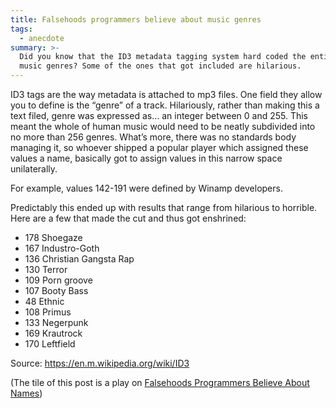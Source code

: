 ```yaml
---
title: Falsehoods programmers believe about music genres
tags:
  - anecdote
summary: >-
  Did you know that the ID3 metadata tagging system hard coded the entire set of
  music genres? Some of the ones that got included are hilarious.
---
```

ID3 tags are the way metadata is attached to mp3 files. One field they allow you to define is the “genre” of a track. Hilariously, rather than making this a text filed, genre was expressed as… an integer between 0 and 255. This meant the whole of human music would need to be neatly subdivided into no more than 256 genres. What’s more, there was no standards body managing it, so whoever shipped a popular player which assigned these values a name, basically got to assign values in this narrow space unilaterally.

For example, values 142-191 were defined by Winamp developers.

Predictably this ended up with results that range from hilarious to horrible. Here are a few that made the cut and thus got enshrined:

- 178 Shoegaze
- 167 Industro-Goth
- 136 Christian Gangsta Rap
- 130 Terror
- 109 Porn groove
- 107 Booty Bass
- 48 Ethnic
- 108 Primus
- 133 Negerpunk
- 169 Krautrock
- 170 Leftfield

Source: <https://en.m.wikipedia.org/wiki/ID3>

(The tile of this post is a play on [Falsehoods Programmers Believe About Names](https://www.kalzumeus.com/2010/06/17/falsehoods-programmers-believe-about-names/))
